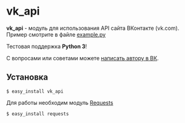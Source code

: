 vk_api
======

**vk_api** - модуль для использования API сайта ВКонтакте (vk.com). Пример смотрите в файле [example.py](https://github.com/python273/vk_api/blob/master/example.py)

Тестовая поддержка **Python 3**!

С вопросами или советами можете [написать автору в ВК](https://vk.com/im?sel=183433824).

Установка
------------
    $ easy_install vk_api

Для работы необходим модуль [Requests](https://github.com/kennethreitz/requests)

    $ easy_install requests
